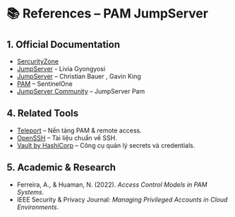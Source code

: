 # 📚 References – PAM JumpServer

## 1. Official Documentation
- [SercurityZone](https://securityzone.vn/f/ly-thuyet-545/)
- [JumpServer](https://heimdalsecurity.com/blog/what-is-a-jump-server/) - Livia Gyongyosi
- [JumpServer](https://www.jumpserver.com/docs) – Christian Bauer , Gavin King
- [PAM](https://www.sentinelone.com/cybersecurity-101/identity-security/what-is-privileged-access-management-pam/) – SentinelOne
- [JumpServer Community](https://www.youtube.com/watch?v=JovuzQEk94w) – JumpServer Pam

## 4. Related Tools
- [Teleport](https://goteleport.com/) – Nền tảng PAM & remote access.  
- [OpenSSH](https://www.openssh.com/manual.html) – Tài liệu chuẩn về SSH.  
- [Vault by HashiCorp](https://www.vaultproject.io/docs) – Công cụ quản lý secrets và credentials.  

## 5. Academic & Research
- Ferreira, A., & Huaman, N. (2022). *Access Control Models in PAM Systems*.  
- IEEE Security & Privacy Journal: *Managing Privileged Accounts in Cloud Environments*.  

